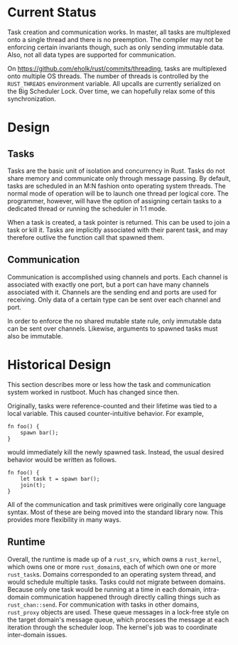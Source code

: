 # Current Status

Task creation and communication works. In master, all tasks are multiplexed onto a single thread and there is no preemption. The compiler may not be enforcing certain invariants though, such as only sending immutable data. Also, not all data types are supported for communication.

On <https://github.com/eholk/rust/commits/threading>, tasks are multiplexed onto multiple OS threads. The number of threads is controlled by the `RUST_THREADS` environment variable. All upcalls are currently serialized on the Big Scheduler Lock. Over time, we can hopefully relax some of this synchronization.

# Design

## Tasks

Tasks are the basic unit of isolation and concurrency in Rust. Tasks do not share memory and communicate only through message passing. By default, tasks are scheduled in an M:N fashion onto operating system threads. The normal mode of operation will be to launch one thread per logical core. The programmer, however, will have the option of assigning certain tasks to a dedicated thread or running the scheduler in 1:1 mode.

When a task is created, a task pointer is returned. This can be used to join a task or kill it. Tasks are implicitly associated with their parent task, and may therefore outlive the function call that spawned them.

## Communication

Communication is accomplished using channels and ports. Each channel is associated with exactly one port, but a port can have many channels associated with it. Channels are the sending end and ports are used for receiving. Only data of a certain type can be sent over each channel and port. 

In order to enforce the no shared mutable state rule, only immutable data can be sent over channels. Likewise, arguments to spawned tasks must also be immutable.

# Historical Design

This section describes more or less how the task and communication system worked in rustboot. Much has changed since then.

Originally, tasks were reference-counted and their lifetime was tied to a local variable. This caused counter-intuitive behavior. For example,

    fn foo() {
        spawn bar();
    }

would immediately kill the newly spawned task. Instead, the usual desired behavior would be written as follows.

    fn foo() {
        let task t = spawn bar();
        join(t);
    }


All of the communication and task primitives were originally core language syntax. Most of these are being moved into the standard library now. This provides more flexibility in many ways.

## Runtime

Overall, the runtime is made up of a `rust_srv`, which owns a `rust_kernel`, which owns one or more `rust_domain`s, each of which own one or more `rust_task`s. Domains corresponded to an operating system thread, and would schedule multiple tasks. Tasks could not migrate between domains. Because only one task would be running at a time in each domain, intra-domain communication happened through directly calling things such as `rust_chan::send`. For communication with tasks in other domains, `rust_proxy` objects are used. These queue messages in a lock-free style on the target domain's message queue, which processes the message at each iteration through the scheduler loop. The kernel's job was to coordinate inter-domain issues.